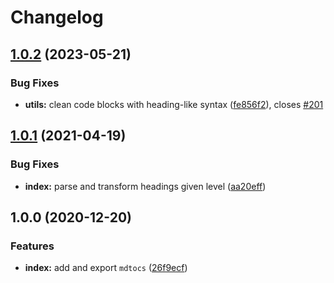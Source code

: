 # Changelog

## [1.0.2](https://github.com/remarkablemark/mdtocs/compare/v1.0.1...v1.0.2) (2023-05-21)

### Bug Fixes

- **utils:** clean code blocks with heading-like syntax ([fe856f2](https://github.com/remarkablemark/mdtocs/commit/fe856f293374bfe4bdb93f9d44a33b21c219fb5a)), closes [#201](https://github.com/remarkablemark/mdtocs/issues/201)

## [1.0.1](https://github.com/remarkablemark/mdtocs/compare/v1.0.0...v1.0.1) (2021-04-19)

### Bug Fixes

- **index:** parse and transform headings given level ([aa20eff](https://github.com/remarkablemark/mdtocs/commit/aa20eff533c58c98e2b2f37e0a8ad773d54c4d97))

## 1.0.0 (2020-12-20)

### Features

- **index:** add and export `mdtocs` ([26f9ecf](https://github.com/remarkablemark/mdtocs/commit/26f9ecf281db23ea6a81aeceb0334f294a55e8c4))

